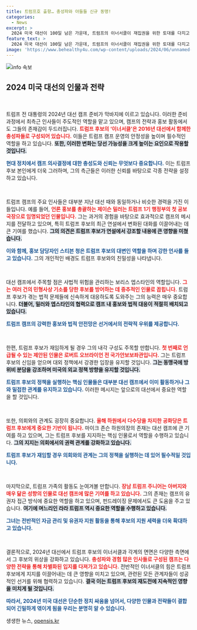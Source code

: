 ```yaml
---
title: 트럼프호 출항… 충성파와 아들들 신규 동맹!
categories:
  - News
excerpt: >
  2024 미국 대선이 100일 남은 가운데, 트럼프의 이너서클이 재집권을 위한 토대를 다지고 있다. 충성파 인사들로 구성된 캠프와 의회 인맥 강화, 가족들의 활약까지, 트럼프 2.0 시대의 그림이 서서히 드러나고 있다. 클릭하여 그 심층 분석을 확인해보세요!
feature_text: >
  2024 미국 대선이 100일 남은 가운데, 트럼프의 이너서클이 재집권을 위한 토대를 다지고 있다. 충성파 인사들로 구성된 캠프와 의회 인맥 강화, 가족들의 활약까지, 트럼프 2.0 시대의 그림이 서서히 드러나고 있다. 클릭하여 그 심층 분석을 확인해보세요!
image: 'https://www.behealthy4u.com/wp-content/uploads/2024/06/unnamed-file.png'
---
```


<p><img src="https://www.behealthy4u.com/wp-content/uploads/2024/06/unnamed-file.png" alt="info 속보" /></p>

<h2 data-ke-size="size26">2024 미국 대선의 인물과 전략</h2>

<p data-ke-size="size16">&nbsp;</p>

<p>트럼프 전 대통령의 2024년 대선 캠프 준비가 막바지에 이르고 있습니다. 이러한 준비 과정에서 최측근 인사들이 주도적인 역할을 맡고 있으며, 캠프의 전략과 홍보 활동에서도 그들의 존재감이 두드러집니다. <b><span style="color: #ee2323;">트럼프 후보의 ‘이너서클’은 2016년 대선에서 함께한 충성파들로 구성되어 있습니다.</span></b> 이들은 트럼프 캠프 운영의 안정성을 높이며 필수적인 역할을 하고 있습니다. <b><span style="background-color: #21538527;">또한, 이러한 변화는 당선 가능성을 크게 높이는 요인으로 작용할 것입니다.</span></b> </p>

<p><b><span style="color: #1a5490;">현대 정치에서 캠프 의사결정에 대한 충성도와 신뢰는 무엇보다 중요합니다.</span></b> 이는 트럼프 후보 본인에게 더욱 그러하며, 그의 측근들은 이러한 신뢰를 바탕으로 각종 전략을 설정하고 있습니다. </p>

<p data-ke-size="size16">&nbsp;</p>

<p>트럼프 캠프의 주요 인사들은 대부분 지난 대선 때와 동일하거나 비슷한 경력을 가진 이들입니다. 예를 들어, <b><span style="color: #ee2323;">언론 홍보를 총괄하는 제이슨 밀러는 트럼프 1기 행정부의 첫 공보국장으로 임명되었던 인물입니다.</span></b> 그는 과거의 경험을 바탕으로 효과적으로 캠프의 메시지를 전달하고 있으며, 특히 트럼프 후보의 최근 연설에서 변화된 대화를 이끌어내는 데 큰 기여를 했습니다. <b><span style="background-color: #21538527;">그의 의견은 트럼프 후보가 연설에서 강조할 내용에 큰 영향을 미쳤습니다.</span></b> </p>

<p><b><span style="color: #1a5490;">이와 함께, 홍보 담당자인 스티븐 청은 트럼프 후보의 대변인 역할을 하며 강한 언사를 들고 있습니다.</span></b> 그의 개인적인 배경도 트럼프 후보와의 친밀성을 나타냅니다. </p>

<p data-ke-size="size16">&nbsp;</p>

<p>대선 캠프에서 주목할 점은 사법적 위험을 관리하는 보리스 엡스타인의 역할입니다. <b><span style="color: #ee2323;">그는 여러 건의 민형사상 기소를 당한 후보를 방어하는 데 중추적인 인물로 꼽힙니다.</span></b> 트럼프 후보가 겪는 법적 문제들에 신속하게 대응하도록 도와주는 그의 능력은 매우 중요합니다. <b><span style="background-color: #21538527;">더불어, 밀러와 엡스타인의 협력으로 캠프 내 홍보와 법적 대응이 적절히 배치되고 있습니다.</span></b> </p>

<p><b><span style="color: #1a5490;">트럼프 캠프의 강력한 홍보와 법적 안전망은 선거에서의 전략적 우위를 제공합니다.</span></b> </p>

<p data-ke-size="size16">&nbsp;</p>

<p>한편, 트럼프 후보가 재임하게 될 경우 그의 내각 구성도 주목할 만합니다. <b><span style="color: #ee2323;">첫 번째로 언급될 수 있는 제안된 인물은 로버트 오브라이언 전 국가안보보좌관입니다.</span></b> 그는 트럼프 후보의 신임을 얻으며 대외 정책에서 강경한 입장을 유지할 것입니다. <b><span style="background-color: #21538527;">그는 동맹국에 방위비 분담을 강조하며 미국의 외교 정책 방향을 유지할 것입니다.</span></b></p>

<p><b><span style="color: #1a5490;">트럼프 후보의 정책을 실행하는 핵심 인물들은 대부분 대선 캠프에서 이미 활동하거나 그와 밀접한 관계를 유지하고 있습니다.</span></b> 이러한 메시지는 앞으로의 대선에서 중요한 역할을 할 것입니다. </p>

<p data-ke-size="size16">&nbsp;</p>

<p>또한, 의회와의 관계도 굉장히 중요합니다. <b><span style="color: #ee2323;">올해 하원에서 다수당을 차지한 공화당은 트럼프 후보에게 중요한 기반이 됩니다.</span></b> 마이크 존슨 하원의장의 존재는 대선 캠프에 큰 기여를 하고 있으며, 그는 트럼프 후보를 지지하는 핵심 인물로서 역할을 수행하고 있습니다. <b><span style="background-color: #21538527;">그의 지지는 의회에서의 권력 관계를 강화하고 있습니다.</span></b> </p>

<p><b><span style="color: #1a5490;">트럼프 후보가 재임할 경우 의회와의 관계는 그의 정책을 실행하는 데 있어 필수적일 것입니다.</span></b> </p>

<p data-ke-size="size16">&nbsp;</p>

<p>마지막으로, 트럼프 가족의 활동도 눈여겨볼 만합니다. <b><span style="color: #ee2323;">장남 트럼프 주니어는 아버지와 매우 닮은 성향의 인물로 대선 캠프에 많은 기여를 하고 있습니다.</span></b> 그의 존재는 캠프의 유권자 접근 방식에 중요한 역할을 하고 있으며, 펀드레이징 문제에서도 큰 도움을 주고 있습니다. <b><span style="background-color: #21538527;">여기에 며느리인 라라 트럼프 역시 중요한 역할을 수행하고 있습니다.</span></b> </p>

<p><b><span style="color: #1a5490;">그녀는 전반적인 자금 관리 및 유권자 지원 활동을 통해 후보의 지원 세력을 더욱 확대하고 있습니다.</span></b> </p>

<p data-ke-size="size16">&nbsp;</p>

<p>결론적으로, 2024년 대선에서 트럼프 후보의 이너서클과 각계의 면면은 다양한 측면에서 그 후보의 위상을 강화하고 있습니다. <b><span style="color: #ee2323;">충성파와 경험 많은 인사들로 구성된 캠프는 다양한 전략을 통해 차별화된 입지를 다져가고 있습니다.</span></b> 전반적인 이너서클의 힘은 트럼프 후보에게 지지를 이끌어내는 데 큰 영향을 미치고 있으며, 관련된 모든 관계자들이 성공적인 선거를 위해 협력하고 있습니다. <b><span style="background-color: #21538527;">결국 이는 트럼프 후보의 재도전에 지속적인 영향을 미치게 될 것입니다.</span></b> </p>

<p><b><span style="color: #1a5490;">따라서, 2024년 미국 대선은 단순한 정치 싸움을 넘어서, 다양한 인물과 전략들이 결합되어 긴밀하게 엮이게 됨을 우리는 분명히 알 수 있습니다.</span></b></p>
생생한 뉴스, <a href="https://opensis.kr" rel="dofollow">opensis.kr</a>


